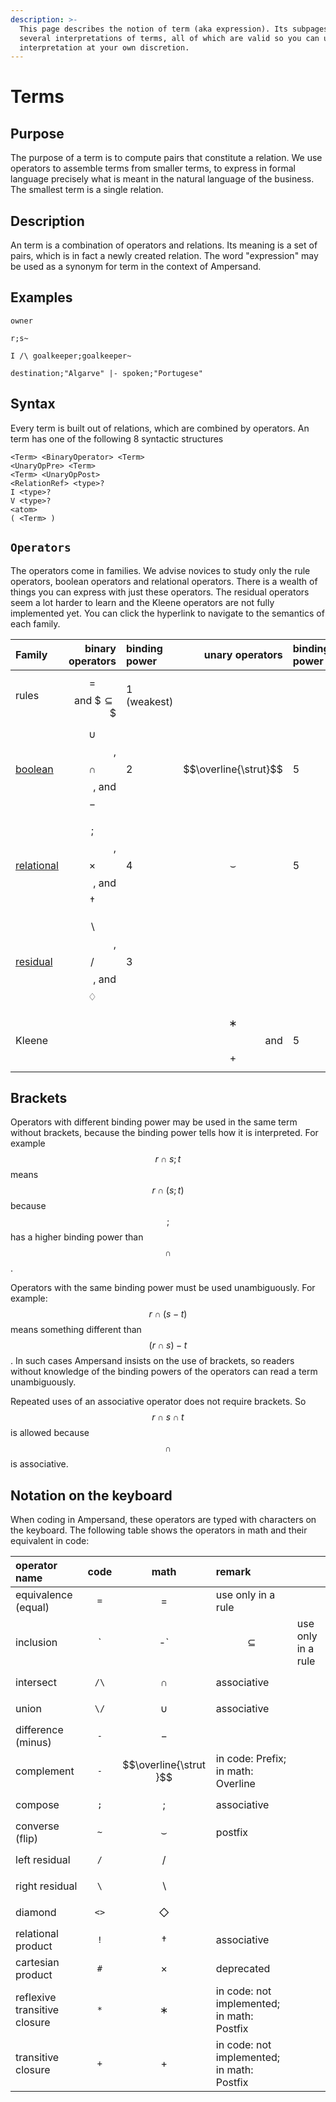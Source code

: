 ```yaml
---
description: >-
  This page describes the notion of term (aka expression). Its subpages provide
  several interpretations of terms, all of which are valid so you can use each
  interpretation at your own discretion.
---
```


# Terms

## Purpose

The purpose of a term is to compute pairs that constitute a relation. We use operators to assemble terms from smaller terms, to express in formal language precisely what is meant in the natural language of the business. The smallest term is a single relation.

## Description

An term is a combination of operators and relations. Its meaning is a set of pairs, which is in fact a newly created relation. The word "expression" may be used as a synonym for term in the context of Ampersand.

## Examples

`owner`

`r;s~`

`I /\ goalkeeper;goalkeeper~`

`destination;"Algarve" |- spoken;"Portugese"`

## Syntax

Every term is built out of relations, which are combined by operators. An term has one of the following 8 syntactic structures

```text
<Term> <BinaryOperator> <Term>
<UnaryOpPre> <Term>
<Term> <UnaryOpPost>
<RelationRef> <type>?
I <type>?
V <type>?
<atom>
( <Term> )
```

## `Operators`

The operators come in families. We advise novices to study only the rule operators, boolean operators and relational operators. There is a wealth of things you can express with just these operators. The residual operators seem a lot harder to learn and the Kleene operators are not fully implemented yet. You can click the hyperlink to navigate to the semantics of each family.

| Family | binary operators | binding power | unary operators | binding power |
| :--- | ---: | :--- | ---: | :--- |
| rules | $$=$$ and $$\subseteq\$$ | 1 \(weakest\) |  |  |
| [boolean](semantics-in-logic/boolean-operators.md) | $$\cup$$, $$\cap$$, and $$-$$ | 2 | $$\overline{\strut}$$ | 5 |
| [relational](semantics-in-logic/relational-operators.md) | $$;$$, $$\times$$, and $$\dagger$$ | 4 | $$\smallsmile$$ | 5 |
| [residual](semantics-in-logic/residual-operators.md) | $$\backslash$$, $$/$$, and $$♢$$ | 3 |  |  |
| Kleene |  |  | $$∗$$ and $$+$$ | 5 |

## Brackets

Operators with different binding power may be used in the same term without brackets, because the binding power tells how it is interpreted. For example $$r\cap s;t$$ means $$r\cap(s;t)$$ because $$;$$ has a higher binding power than $$\cap$$.

Operators with the same binding power must be used unambiguously. For example: $$r\cap(s-t)$$ means something different than $$(r\cap s)-t$$. In such cases Ampersand insists on the use of brackets, so readers without knowledge of the binding powers of the operators can read a term unambiguously.

Repeated uses of an associative operator does not require brackets. So $$r\cap s \cap t$$ is allowed because $$\cap$$ is associative.

## Notation on the keyboard

When coding in Ampersand, these operators are typed with characters on the keyboard. The following table shows the operators in math and their equivalent in code:

| operator name | code | math | remark |  |
| :--- | :---: | :---: | :--- | :--- |
| equivalence \(equal\) | `=` | $$=$$ | use only in a rule |  |
| inclusion | \` | -\` | $$\subseteq$$ | use only in a rule |
| intersect | `/\` | $$∩$$ | associative |  |
| union | `\/` | $$∪$$ | associative |  |
| difference \(minus\) | `-` | $$-$$ |  |  |
| complement | `-` | $$\overline{\strut }$$ | in code: Prefix; in math: Overline |  |
| compose | `;` | $$;$$ | associative |  |
| converse \(flip\) | `~` | $$\smallsmile$$ | postfix |  |
| left residual | `/` | $$/$$ |  |  |
| right residual | `\` | $$\backslash$$ |  |  |
| diamond | `<>` | $$\Diamond$$ |  |  |
| relational product | `!` | $$\dagger$$ | associative |  |
| cartesian product | `#` | $$\times$$ | deprecated |  |
| reflexive transitive closure | `*` | $$∗$$ | in code: not implemented; in math: Postfix |  |
| transitive closure | `+` | $$+$$ | in code: not implemented; in math: Postfix |  |

